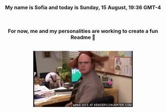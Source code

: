 


<div align="center">
<h3 >My name is Sofia and today is Sunday, 15 August, 19:36 GMT-4</h3><br>
<h3 >For now, me and my personalities are working to create a fun Readme 👋
</h3><br>
<img src='img/dwight.gif' alt='working...'/>
</div>
